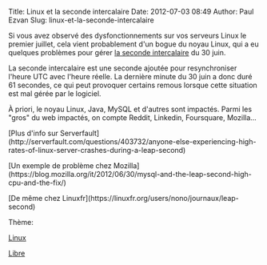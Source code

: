 Title: Linux et la seconde intercalaire
Date: 2012-07-03 08:49
Author: Paul Ezvan
Slug: linux-et-la-seconde-intercalaire

<div
class="field field-name-body field-type-text-with-summary field-label-hidden">

<div class="field-items">

<div class="field-item even">

Si vous avez observé des dysfonctionnements sur vos serveurs Linux le
premier juillet, cela vient probablement d'un bogue du noyau Linux, qui
a eu quelques problèmes pour gérer [la seconde
intercalaire](https://fr.wikipedia.org/wiki/Seconde_intercalaire) du 30
juin.

</p>
La seconde intercalaire est une seconde ajoutée pour resynchroniser
l'heure UTC avec l'heure réelle. La dernière minute du 30 juin a donc
duré 61 secondes, ce qui peut provoquer certains remous lorsque cette
situation est mal gérée par le logiciel.

</p>
À priori, le noyau Linux, Java, MySQL et d'autres sont impactés. Parmi
les "gros" du web impactés, on compte Reddit, Linkedin, Foursquare,
Mozilla...

</p>
[Plus d'info sur
Serverfault](http://serverfault.com/questions/403732/anyone-else-experiencing-high-rates-of-linux-server-crashes-during-a-leap-second)

</p>
[Un exemple de problème chez
Mozilla](https://blog.mozilla.org/it/2012/06/30/mysql-and-the-leap-second-high-cpu-and-the-fix/)

</p>
[De même chez
Linuxfr](https://linuxfr.org/users/nono/journaux/leap-second)

</p>
<p>

</div>

</div>

</div>

<div
class="field field-name-taxonomy-vocabulary-3 field-type-taxonomy-term-reference field-label-above">

<div class="field-label">

Thème: 

</div>

<div class="field-items">

<div class="field-item even">

[Linux](https://www.ezvan.fr/taxonomy/term/45)

</div>

<div class="field-item odd">

[Libre](https://www.ezvan.fr/taxonomy/term/48)

</div>

</div>

</div>

</p>

